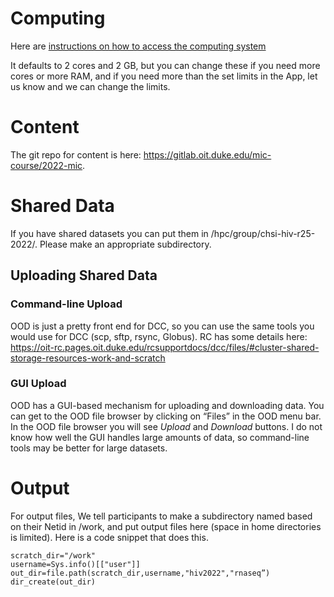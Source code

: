 # Computing
Here are [instructions on how to access the computing system](ondemand_howto.md)

It defaults to 2 cores and 2 GB, but you can change these if you need more cores or more RAM, and if you need more than the set limits in the App, let us know and we can change the limits.

# Content
The git repo for content is here: <https://gitlab.oit.duke.edu/mic-course/2022-mic>.

# Shared Data
If you have shared datasets you can put them in /hpc/group/chsi-hiv-r25-2022/. Please make an appropriate subdirectory.

## Uploading Shared Data
### Command-line Upload
OOD is just a pretty front end for DCC, so you can use the same tools you would use for DCC (scp, sftp, rsync, Globus). RC has some details here: <https://oit-rc.pages.oit.duke.edu/rcsupportdocs/dcc/files/#cluster-shared-storage-resources-work-and-scratch>

### GUI Upload
OOD has a GUI-based mechanism for uploading and downloading data. You can get to the OOD file browser by clicking on “Files” in the OOD menu bar. In the OOD file browser you will see *Upload* and *Download* buttons. I do not know how well the GUI handles large amounts of data, so command-line tools may be better for large datasets.

# Output 
For output files, We tell participants to make a subdirectory named based on their Netid in /work, and put output files here (space in home directories is limited). Here is a code snippet that does this.

```
scratch_dir="/work"
username=Sys.info()[["user"]]
out_dir=file.path(scratch_dir,username,"hiv2022","rnaseq”)
dir_create(out_dir)
```
